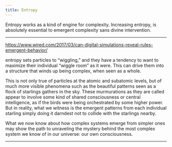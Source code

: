 ```yaml
---
title: Entropy
---
```


Entropy works as a kind of engine for complexity. Increasing entropy, is absolutely essential to emergent complexity sans divine intervention.

---

https://www.wired.com/2017/03/can-digital-simulations-reveal-rules-emergent-behavior/

entropy sets particles to “wiggling,” and they have a tendency to want to maximize their individual “wiggle room” as it were. This can drive them into a structure that winds up being complex, when seen as a whole.

This is not only true of particles at the atomic and subatomic levels, but of much more visible phenomena such as the beautiful patterns seen as a flock of starlings gathers in the sky. These murmurations as they are called appear to involve some kind of shared consciousness or central intelligence, as if the birds were being orchestrated by some higher power. But in reality, what we witness is the emergent patterns from each individual starling simply doing it darndest not to collide with the starlings nearby.

What we now know about how complex systems emerge from simpler ones may show the path to unraveling the mystery behind the most complex system we know of in our universe: our own consciousness.

---
